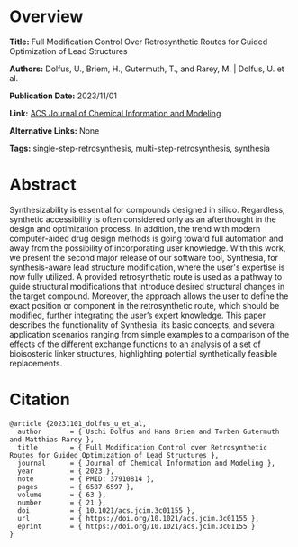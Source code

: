 # Overview
**Title:**
Full Modification Control Over Retrosynthetic Routes for Guided Optimization of Lead Structures

**Authors:**
Dolfus, U., Briem, H., Gutermuth, T., and Rarey, M. |
Dolfus, U. et al.

**Publication Date:**
2023/11/01

**Link:**
[ACS Journal of Chemical Information and Modeling](https://pubs.acs.org/doi/10.1021/acs.jcim.3c01155)

**Alternative Links:**
None

**Tags:**
single-step-retrosynthesis, multi-step-retrosynthesis, synthesia


# Abstract
Synthesizability is essential for compounds designed in silico.
Regardless, synthetic accessibility is often considered only as an afterthought in the design and optimization process.
In addition, the trend with modern computer-aided drug design methods is going toward full automation and away from the possibility of incorporating user knowledge.
With this work, we present the second major release of our software tool, Synthesia, for synthesis-aware lead structure modification, where the user's expertise is now fully utilized.
A provided retrosynthetic route is used as a pathway to guide structural modifications that introduce desired structural changes in the target compound.
Moreover, the approach allows the user to define the exact position or component in the retrosynthetic route, which should be modified, further integrating the user’s expert knowledge.
This paper describes the functionality of Synthesia, its basic concepts, and several application scenarios ranging from simple examples to a comparison of the effects of the different exchange functions to an analysis of a set of bioisosteric linker structures, highlighting potential synthetically feasible replacements.


# Citation
```
@article {20231101_dolfus_u_et_al,
  author       = { Uschi Dolfus and Hans Briem and Torben Gutermuth and Matthias Rarey },
  title        = { Full Modification Control over Retrosynthetic Routes for Guided Optimization of Lead Structures },
  journal      = { Journal of Chemical Information and Modeling },
  year         = { 2023 },
  note         = { PMID: 37910814 },
  pages        = { 6587-6597 },
  volume       = { 63 },
  number       = { 21 },
  doi          = { 10.1021/acs.jcim.3c01155 },
  url          = { https://doi.org/10.1021/acs.jcim.3c01155 },
  eprint       = { https://doi.org/10.1021/acs.jcim.3c01155 }
}
```

